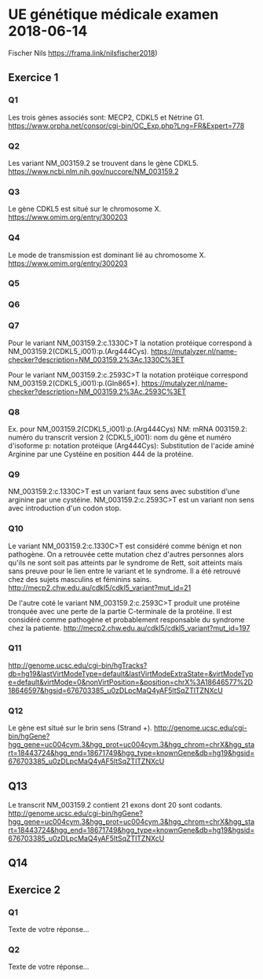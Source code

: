# UE génétique médicale examen 2018-06-14
Fischer Nils
https://frama.link/nilsfischer2018)

## Exercice 1
### Q1
Les trois gènes associés sont: MECP2, CDKL5 et Nétrine G1.
https://www.orpha.net/consor/cgi-bin/OC_Exp.php?Lng=FR&Expert=778

### Q2
Les variant NM_003159.2 se trouvent dans le gène CDKL5.
https://www.ncbi.nlm.nih.gov/nuccore/NM_003159.2

### Q3
Le gène CDKL5 est situé sur le chromosome X.
https://www.omim.org/entry/300203

### Q4
Le mode de transmission est dominant lié au chromosome X.
https://www.omim.org/entry/300203

### Q5


### Q6

### Q7
Pour le variant NM_003159.2:c.1330C>T la notation protéique correspond à NM_003159.2(CDKL5_i001):p.(Arg444Cys).
https://mutalyzer.nl/name-checker?description=NM_003159.2%3Ac.1330C%3ET

Pour le variant NM_003159.2:c.2593C>T la notation protéique correspond NM_003159.2(CDKL5_i001):p.(Gln865*).
https://mutalyzer.nl/name-checker?description=NM_003159.2%3Ac.2593C%3ET

### Q8
Ex. pour NM_003159.2(CDKL5_i001):p.(Arg444Cys)
NM: mRNA
003159.2: numéro du transcrit version 2
(CDKL5_i001): nom du gène et numéro d'isoforme
p: notation protéique
(Arg444Cys): Substitution de l'acide aminé Arginine par une Cystéine en position 444 de la protéine.

### Q9
NM_003159.2:c.1330C>T est un variant faux sens avec substition d'une arginine par une cystéine.
NM_003159.2:c.2593C>T est un variant non sens avec introduction d'un codon stop.

### Q10
Le variant NM_003159.2:c.1330C>T est considéré comme bénign et non pathogène. On a retrouvée cette mutation chez d'autres personnes alors qu'ils ne sont soit pas atteints par le syndrome de Rett, soit atteints mais sans preuve pour le lien entre le variant et le syndrome. Il a été retrouvé chez des sujets masculins et féminins sains.
http://mecp2.chw.edu.au/cdkl5/cdkl5_variant?mut_id=21

De l'autre coté le variant NM_003159.2:c.2593C>T produit une protéine tronquée avec une perte de la partie C-terminale de la protéine. Il est considéré comme pathogène et probablement responsable du syndrome chez la patiente.
http://mecp2.chw.edu.au/cdkl5/cdkl5_variant?mut_id=197

### Q11
http://genome.ucsc.edu/cgi-bin/hgTracks?db=hg19&lastVirtModeType=default&lastVirtModeExtraState=&virtModeType=default&virtMode=0&nonVirtPosition=&position=chrX%3A18646577%2D18646597&hgsid=676703385_u0zDLpcMaQ4yAF5ltSqZTlTZNXcU

### Q12
Le gène est situé sur le brin sens (Strand +).
http://genome.ucsc.edu/cgi-bin/hgGene?hgg_gene=uc004cym.3&hgg_prot=uc004cym.3&hgg_chrom=chrX&hgg_start=18443724&hgg_end=18671749&hgg_type=knownGene&db=hg19&hgsid=676703385_u0zDLpcMaQ4yAF5ltSqZTlTZNXcU

## Q13
Le transcrit  NM_003159.2 contient 21 exons dont 20 sont codants.
http://genome.ucsc.edu/cgi-bin/hgGene?hgg_gene=uc004cym.3&hgg_prot=uc004cym.3&hgg_chrom=chrX&hgg_start=18443724&hgg_end=18671749&hgg_type=knownGene&db=hg19&hgsid=676703385_u0zDLpcMaQ4yAF5ltSqZTlTZNXcU

## Q14

## Exercice 2
### Q1
Texte de votre réponse…
### Q2
Texte de votre réponse…
